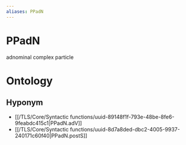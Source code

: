 ```yaml
---
aliases: PPadN
---
```

# PPadN

adnominal complex particle
# Ontology

## Hyponym
- [[/TLS/Core/Syntactic functions/uuid-89148f1f-793e-48be-8fe6-9feabdc415c1|PPadN.adV]]
- [[/TLS/Core/Syntactic functions/uuid-8d7a8ded-dbc2-4005-9937-240171c60f40|PPadN.postS]]
